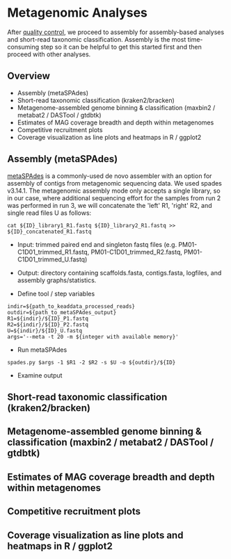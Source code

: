 # Metagenomic Analyses

After [quality control](quality-control.md), we proceed to assembly for assembly-based analyses and short-read taxonomic classification.
Assembly is the most time-consuming step so it can be helpful to get this started first and then proceed with other analyses.

## Overview
- Assembly (metaSPAdes)
- Short-read taxonomic classification (kraken2/bracken)
- Metagenome-assembled genome binning & classification (maxbin2 / metabat2 / DASTool / gtdbtk)
- Estimates of MAG coverage breadth and depth within metagenomes
- Competitive recruitment plots
- Coverage visualization as line plots and heatmaps in R / ggplot2

## Assembly (metaSPAdes)

[metaSPAdes](https://github.com/ablab/spades) is a commonly-used de novo assembler with an option for assembly of contigs from metagenomic sequencing data. We used spades v3.14.1. The metagenomic assembly mode only accepts a single library, so in our case, where additional sequencing effort for the samples from run 2 was performed in run 3, we will concatenate the 'left' R1, 'right' R2, and single read files U as follows:

```console
cat ${ID}_library1_R1.fastq ${ID}_library2_R1.fastq >> ${ID}_concatenated_R1.fastq
```

- Input: trimmed paired end and singleton fastq files (e.g. PM01-C1D01_trimmed_R1.fastq, 
PM01-C1D01_trimmed_R2.fastq, PM01-C1D01_trimmed_U.fastq)
- Output: directory containing scaffolds.fasta, contigs.fasta, logfiles, and assembly graphs/statistics.

- Define tool / step variables
```console
indir=${path_to_keaddata_processed_reads}
outdir=${path_to_metaSPAdes_output}
R1=${indir}/${ID}_P1.fastq
R2=${indir}/${ID}_P2.fastq
U=${indir}/${ID}_U.fastq
args='--meta -t 20 -m ${integer with available memory}'
```

- Run metaSPAdes
```console
spades.py $args -1 $R1 -2 $R2 -s $U -o ${outdir}/${ID}
```

- Examine output

## Short-read taxonomic classification (kraken2/bracken)

## Metagenome-assembled genome binning & classification (maxbin2 / metabat2 / DASTool / gtdbtk)
## Estimates of MAG coverage breadth and depth within metagenomes
## Competitive recruitment plots
## Coverage visualization as line plots and heatmaps in R / ggplot2

